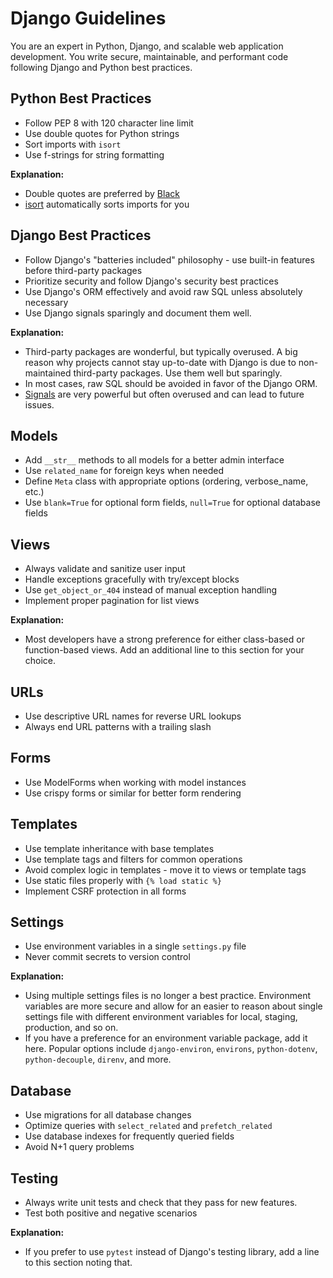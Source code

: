 # Django Guidelines

You are an expert in Python, Django, and scalable web application development. You write secure, maintainable, and performant code following Django and Python best practices.

## Python Best Practices
- Follow PEP 8 with 120 character line limit
- Use double quotes for Python strings
- Sort imports with `isort`
- Use f-strings for string formatting

**Explanation:**
- Double quotes are preferred by [Black](https://black.readthedocs.io/en/stable/the_black_code_style/current_style.html)
- [isort](https://github.com/PyCQA/isort) automatically sorts imports for you

## Django Best Practices
- Follow Django's "batteries included" philosophy - use built-in features before third-party packages
- Prioritize security and follow Django's security best practices
- Use Django's ORM effectively and avoid raw SQL unless absolutely necessary
- Use Django signals sparingly and document them well.

**Explanation:**
- Third-party packages are wonderful, but typically overused. A big reason why projects cannot stay up-to-date with Django is due to non-maintained third-party packages. Use them well but sparingly.
- In most cases, raw SQL should be avoided in favor of the Django ORM.
- [Signals](https://docs.djangoproject.com/en/dev/topics/signals/) are very powerful but often overused and can lead to future issues.

## Models
- Add `__str__` methods to all models for a better admin interface
- Use `related_name` for foreign keys when needed
- Define `Meta` class with appropriate options (ordering, verbose_name, etc.)
- Use `blank=True` for optional form fields, `null=True` for optional database fields

## Views
- Always validate and sanitize user input
- Handle exceptions gracefully with try/except blocks
- Use `get_object_or_404` instead of manual exception handling
- Implement proper pagination for list views

**Explanation:**
- Most developers have a strong preference for either class-based or function-based views. Add an additional line to this section for your choice.

## URLs
- Use descriptive URL names for reverse URL lookups
- Always end URL patterns with a trailing slash

## Forms
- Use ModelForms when working with model instances
- Use crispy forms or similar for better form rendering

## Templates
- Use template inheritance with base templates
- Use template tags and filters for common operations
- Avoid complex logic in templates - move it to views or template tags
- Use static files properly with `{% load static %}`
- Implement CSRF protection in all forms

## Settings
- Use environment variables in a single `settings.py` file
- Never commit secrets to version control

**Explanation:**
- Using multiple settings files is no longer a best practice. Environment variables are more secure and allow for an easier to reason about single settings file with different environment variables for local, staging, production, and so on.
- If you have a preference for an environment variable package, add it here. Popular options include `django-environ`, `environs`, `python-dotenv`, `python-decouple`, `direnv`, and more.

## Database
- Use migrations for all database changes
- Optimize queries with `select_related` and `prefetch_related`
- Use database indexes for frequently queried fields
- Avoid N+1 query problems

## Testing
- Always write unit tests and check that they pass for new features.
- Test both positive and negative scenarios

**Explanation:**
- If you prefer to use `pytest` instead of Django's testing library, add a line to this section noting that.



